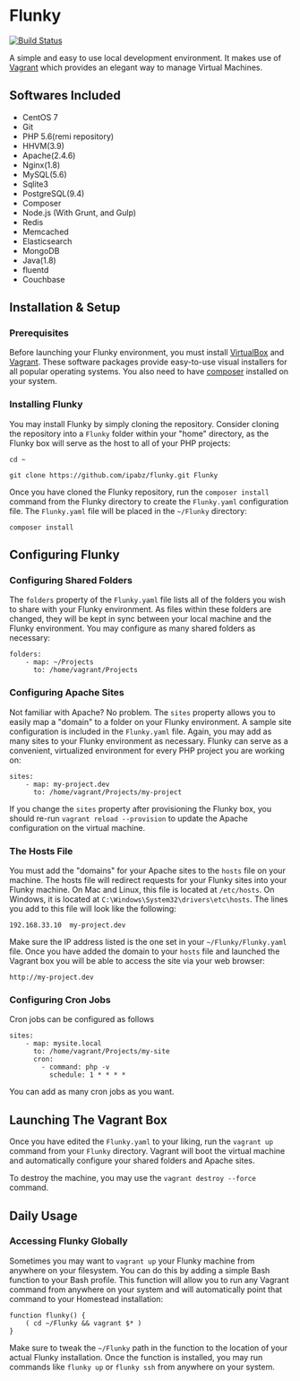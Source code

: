 # Flunky

[![Build Status](https://travis-ci.org/ipabz/flunky.svg?branch=develop)](https://travis-ci.org/ipabz/flunky)

A simple and easy to use local development environment. It makes use of <a target="_blank" href="https://vagrantup.com">Vagrant</a> which provides an elegant way to manage Virtual Machines.

## Softwares Included

- CentOS 7
- Git
- PHP 5.6(remi repository)
- HHVM(3.9)
- Apache(2.4.6)
- Nginx(1.8)
- MySQL(5.6)
- Sqlite3
- PostgreSQL(9.4)
- Composer
- Node.js (With Grunt, and Gulp)
- Redis
- Memcached
- Elasticsearch
- MongoDB
- Java(1.8)
- fluentd
- Couchbase

## Installation & Setup

### Prerequisites

Before launching your Flunky environment, you must install <a target="_blank" href="https://www.virtualbox.org">VirtualBox</a> and <a target="_blank" href="https://vagrantup.com">Vagrant</a>. These software packages provide easy-to-use visual installers for all popular operating systems. You also need to have <a href="https://getcomposer.org/" target="_blank">composer</a> installed on your system.

### Installing Flunky

You may install Flunky by simply cloning the repository. Consider cloning the repository into a  `Flunky` folder within your "home" directory, as the Flunky box will serve as the host to all of your PHP projects:

```
cd ~

git clone https://github.com/ipabz/flunky.git Flunky
```

Once you have cloned the Flunky repository, run the `composer install` command from the Flunky directory to create the `Flunky.yaml` configuration file. The `Flunky.yaml` file will be placed in the `~/Flunky` directory:

```
composer install
```

## Configuring Flunky

### Configuring Shared Folders

The `folders` property of the `Flunky.yaml` file lists all of the folders you wish to share with your Flunky environment. As files within these folders are changed, they will be kept in sync between your local machine and the Flunky environment. You may configure as many shared folders as necessary:

```
folders:
    - map: ~/Projects
      to: /home/vagrant/Projects
```

### Configuring Apache Sites

Not familiar with Apache? No problem. The `sites` property allows you to easily map a "domain" to a folder on your Flunky environment. A sample site configuration is included in the  `Flunky.yaml` file. Again, you may add as many sites to your Flunky environment as necessary. Flunky can serve as a convenient, virtualized environment for every PHP project you are working on:

```
sites:
    - map: my-project.dev
      to: /home/vagrant/Projects/my-project
```

If you change the `sites` property after provisioning the Flunky box, you should re-run  `vagrant reload --provision` to update the Apache configuration on the virtual machine.

### The Hosts File

You must add the "domains" for your Apache sites to the `hosts` file on your machine. The hosts file will redirect requests for your Flunky sites into your Flunky machine. On Mac and Linux, this file is located at `/etc/hosts`. On Windows, it is located at  `C:\Windows\System32\drivers\etc\hosts`. The lines you add to this file will look like the following:

```
192.168.33.10  my-project.dev
```

Make sure the IP address listed is the one set in your `~/Flunky/Flunky.yaml` file. Once you have added the domain to your `hosts` file and launched the Vagrant box you will be able to access the site via your web browser:

```
http://my-project.dev
```

### Configuring Cron Jobs

Cron jobs can be configured as follows

```
sites:
    - map: mysite.local
      to: /home/vagrant/Projects/my-site
      cron:
        - command: php -v
          schedule: 1 * * * *
```

You can add as many cron jobs as you want.

## Launching The Vagrant Box

Once you have edited the `Flunky.yaml` to your liking, run the `vagrant up` command from your `Flunky` directory. Vagrant will boot the virtual machine and automatically configure your shared folders and Apache sites.

To destroy the machine, you may use the `vagrant destroy --force` command.

## Daily Usage

### Accessing Flunky Globally

Sometimes you may want to `vagrant up` your Flunky machine from anywhere on your filesystem. You can do this by adding a simple Bash function to your Bash profile. This function will allow you to run any Vagrant command from anywhere on your system and will automatically point that command to your Homestead installation:

```
function flunky() {
    ( cd ~/Flunky && vagrant $* )
}
```

Make sure to tweak the `~/Flunky` path in the function to the location of your actual Flunky installation. Once the function is installed, you may run commands like `flunky up` or  `flunky ssh` from anywhere on your system.
